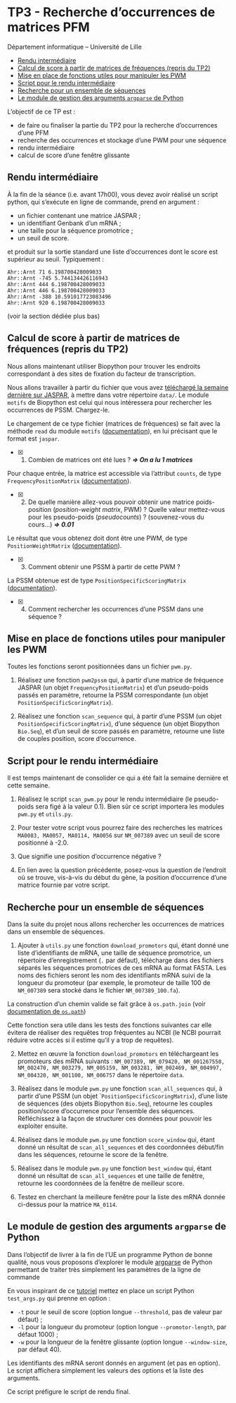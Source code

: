 TP3 - Recherche d’occurrences de matrices PFM
=============================================

Département informatique – Université de Lille

*   [Rendu intermédiaire](#rendu-intermédiaire)
*   [Calcul de score à partir de matrices de fréquences (repris du TP2)](#calcul-de-score-à-partir-de-matrices-de-fréquences-repris-du-tp2)
*   [Mise en place de fonctions utiles pour manipuler les PWM](#mise-en-place-de-fonctions-utiles-pour-manipuler-les-pwm)
*   [Script pour le rendu intermédiaire](#script-pour-le-rendu-intermédiaire)
*   [Recherche pour un ensemble de séquences](#recherche-pour-un-ensemble-de-séquences)
*   [Le module de gestion des arguments `argparse` de Python](#le-module-de-gestion-des-arguments-argparse-de-python)

L’objectif de ce TP est :

*   de faire ou finaliser la partie du TP2 pour la recherche d’occurrences d’une PFM
*   recherche des occurrences et stockage d’une PWM pour une séquence
*   rendu intermédiaire
*   calcul de score d’une fenêtre glissante

Rendu intermédiaire
-------------------

À la fin de la séance (i.e. avant 17h00), vous devez avoir réalisé un script python, qui s’exécute en ligne de commande, prend en argument :

*   un fichier contenant une matrice JASPAR ;
*   un identifiant Genbank d’un mRNA ;
*   une taille pour la séquence promotrice ;
*   un seuil de score.

et produit sur la sortie standard une liste d’occurrences dont le score est supérieur au seuil. Typiquement :

    Ahr::Arnt 71 6.198700428009033
    Ahr::Arnt -745 5.744134426116943
    Ahr::Arnt 444 6.198700428009033
    Ahr::Arnt 446 6.198700428009033
    Ahr::Arnt -388 10.591017723083496
    Ahr::Arnt 920 6.198700428009033

(voir la section dédiée plus bas)

Calcul de score à partir de matrices de fréquences (repris du TP2)
------------------------------------------------------------------

Nous allons maintenant utiliser Biopython pour trouver les endroits correspondant à des sites de fixation du facteur de transcription.

Nous allons travailler à partir du fichier que vous avez [téléchargé la semaine dernière sur JASPAR](https://www.fil.univ-lille.fr/~salson/portail/bioinfo-s6/TP1.html#sites-de-fixation-des-facteurs-de-transcription), à mettre dans votre répertoire `data/`. Le module `motifs` de Biopython est celui qui nous intéressera pour rechercher les occurrences de PSSM. Chargez-le.

Le chargement de ce type fichier (matrices de fréquences) se fait avec la méthode `read` du module `motifs` ([documentation](https://biopython.org/docs/1.75/api/Bio.motifs.html#Bio.motifs.read)), en lui précisant que le format est `jaspar`.

- [x] 1.  Combien de matrices ont été lues ? ***=> On a lu 1 matrices***

Pour chaque entrée, la matrice est accessible via l’attribut `counts`, de type `FrequencyPositionMatrix` ([documentation](https://biopython.org/docs/1.75/api/Bio.motifs.matrix.html?highlight=frequencypositionmatrix#Bio.motifs.matrix.FrequencyPositionMatrix)).

- [x] 2.  De quelle manière allez-vous pouvoir obtenir une matrice poids-position (_position-weight matrix_, PWM) ? Quelle valeur mettez-vous pour les pseudo-poids (_pseudocounts_) ? (souvenez-vous du cours…) ***=> 0.01***

Le résultat que vous obtenez doit dont être une PWM, de type `PositionWeightMatrix` ([documentation](https://biopython.org/docs/1.75/api/Bio.motifs.matrix.html?highlight=frequencypositionmatrix#Bio.motifs.matrix.PositionWeightMatrix)).

- [x] 3.  Comment obtenir une PSSM à partir de cette PWM ?

La PSSM obtenue est de type `PositionSpecificScoringMatrix` ([documentation](https://biopython.org/docs/1.75/api/Bio.motifs.matrix.html?highlight=frequencypositionmatrix#Bio.motifs.matrix.PositionSpecificScoringMatrix)).

- [x] 4.  Comment rechercher les occurrences d’une PSSM dans une séquence ?

Mise en place de fonctions utiles pour manipuler les PWM
--------------------------------------------------------

Toutes les fonctions seront positionnées dans un fichier `pwm.py`.

1.  Réalisez une fonction `pwm2pssm` qui, à partir d’une matrice de fréquence JASPAR (un objet `FrequencyPositionMatrix`) et d’un pseudo-poids passés en paramètre, retourne la PSSM correspondante (un objet `PositionSpecificScoringMatrix`).

2.  Réalisez une fonction `scan_sequence` qui, à partir d’une PSSM (un objet `PositionSpecificScoringMatrix`), d’une séquence (un objet Biopython `Bio.Seq`), et d’un seuil de score passés en paramètre, retourne une liste de couples position, score d’occurrence.


Script pour le rendu intermédiaire
----------------------------------

Il est temps maintenant de consolider ce qui a été fait la semaine dernière et cette semaine.

1.  Réalisez le script `scan_pwm.py` pour le rendu intermédiaire (le pseudo-poids sera figé à la valeur 0.1). Bien sûr ce script importera les modules `pwm.py` et `utils.py`.

2.  Pour tester votre script vous pourrez faire des recherches les matrices `MA0083, MA0057, MA0114, MA0056` sur `NM_007389` avec un seuil de score positionné à -2.0.

3.  Que signifie une position d’occurrence négative ?

4.  En lien avec la question précédente, posez-vous la question de l’endroit où se trouve, vis-à-vis du début du gène, la position d’occurrence d’une matrice fournie par votre script.


Recherche pour un ensemble de séquences
---------------------------------------

Dans la suite du projet nous allons rechercher les occurrences de matrices dans un ensemble de séquences.

1.  Ajouter à `utils.py` une fonction `download_promotors` qui, étant donné une liste d’identifiants de mRNA, une taille de séquence promotrice, un répertoire d’enregistrement (`.` par défaut), télécharge dans des fichiers séparés les séquences promotrices de ces mRNA au format FASTA. Les noms des fichiers seront les nom des identifiants mRNA suivi de la longueur du promoteur (par exemple, le promoteur de taille 100 de `NM_007389` sera stocké dans le fichier `NM_007389_100.fa`).

La construction d’un chemin valide se fait grâce à `os.path.join` (voir [documentation de `os.path`](https://docs.python.org/3.8/library/os.path.html))

Cette fonction sera utile dans les tests des fonctions suivantes car elle évitera de réaliser des requêtes trop fréquentes au NCBI (le NCBI pourrait réduire votre accès si il estime qu’il y a trop de requêtes).

2.  Mettez en œuvre la fonction `download_promotors` en téléchargeant les promoteurs des mRNA suivants : `NM_007389, NM_079420, NM_001267550, NM_002470, NM_003279, NM_005159, NM_003281, NM_002469, NM_004997, NM_004320, NM_001100, NM_006757` dans le répertoire `data`.

3.  Réalisez dans le module `pwm.py` une fonction `scan_all_sequences` qui, à partir d’une PSSM (un objet \``PositionSpecificScoringMatrix`), d’une liste de séquences (des objets Biopython `Bio.Seq`), retourne les couples position/score d’occurrence pour l’ensemble des séquences. Réfléchissez à la façon de structurer ces données pour pouvoir les exploiter ensuite.

4.  Réalisez dans le module `pwm.py` une fonction `score_window` qui, étant donné un résultat de `scan_all_sequences` et des coordonnées début/fin dans les séquences, retourne le score de la fenêtre.

5.  Réalisez dans le module `pwm.py` une fonction `best_window` qui, étant donné un résultat de `scan_all_sequences` et une taille de fenêtre, retourne les coordonnées de la fenêtre de meilleur score.

6.  Testez en cherchant la meilleure fenêtre pour la liste des mRNA donnée ci-dessus pour la matrice `MA_0114`.


Le module de gestion des arguments `argparse` de Python
-------------------------------------------------------

Dans l’objectif de livrer à la fin de l’UE un programme Python de bonne qualité, nous vous proposons d’explorer le module [argparse](https://docs.python.org/fr/3.8/library/argparse.html#module-argparse) de Python permettant de traiter très simplement les paramètres de la ligne de commande

En vous inspirant de ce [tutoriel](https://docs.python.org/fr/3/howto/argparse.html) mettez en place un script Python `test_args.py` qui prenne en option :

*   `-t` pour le seuil de score (option longue `--threshold`, pas de valeur par défaut) ;
*   `-l` pour la longueur du promoteur (option longue `--promotor-length`, par défaut 1000) ;
*   `-w` pour la longueur de la fenêtre glissante (option longue `--window-size`, par défaut 40).

Les identifiants des mRNA seront donnés en argument (et pas en option). Le script affichera simplement les valeurs des options et la liste des arguments.

Ce script préfigure le script de rendu final.
